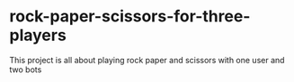 # rock-paper-scissors-for-three-players
This project is all about playing rock paper and scissors with one user and two bots
